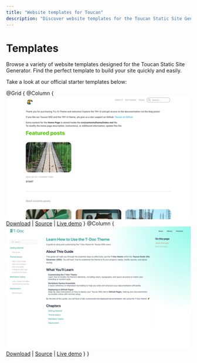 ```yaml
---
title: "Website templates for Toucan"
description: "Discover website templates for the Toucan Static Site Generator to help you build your site quickly and easily."
---
```



# Templates

Browse a variety of website templates designed for the Toucan Static Site Generator. Find the perfect template to build your site quickly and easily.

Take a look at our official starter templates below:

@Grid {
    @Column {
        [
            ![Try-O template](./assets/try-o.jpg)
        ](https://binarybirds.gumroad.com/l/TRY-O)
        [Download](https://binarybirds.gumroad.com/l/TRY-O) | [Source](https://github.com/toucansites/try-o-template) | [Live demo](https://colonel323.github.io/Demo_Site/)
    }
    @Column {
        [
            ![T-Doc template](./assets/t-doc.jpg)
        ](https://binarybirds.gumroad.com/l/T_Doc)
        [Download](https://binarybirds.gumroad.com/l/T_Doc) | [Source](https://github.com/toucansites/t-doc-template) | [Live demo](https://colonel323.github.io/T_Docs_Demo/)
    }
}
